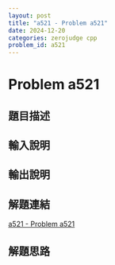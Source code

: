 ```yaml
---
layout: post
title: "a521 - Problem a521"
date: 2024-12-20
categories: zerojudge cpp
problem_id: a521
---
```


# Problem a521

## 題目描述



## 輸入說明



## 輸出說明



## 解題連結

[a521 - Problem a521](https://zerojudge.tw/ShowProblem?problemid=a521)

## 解題思路

